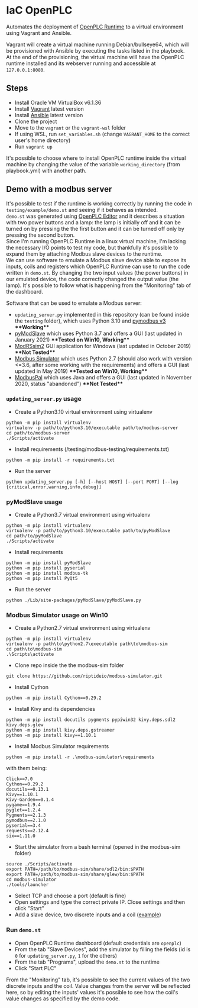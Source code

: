 # IaC OpenPLC
Automates the deployment of [OpenPLC Runtime](https://github.com/thiagoralves/OpenPLC_v3) to a virtual environment using Vagrant and Ansible.

Vagrant will create a virtual machine running Debian/bullseye64, which will be provisioned with Ansible by executing the tasks listed in the playbook.  
At the end of the provisioning, the virtual machine will have the OpenPLC runtime installed and its webserver running and accessible at `127.0.0.1:8080`.
## Steps
- Install Oracle VM VirtualBox v6.1.36
- Install [Vagrant](https://releases.hashicorp.com/vagrant/2.3.0/) latest version
- Install [Ansible](https://docs.ansible.com/ansible/latest/installation_guide/installation_distros.html) latest version
- Clone the project
- Move to the `vagrant` or the `vagrant-wsl` folder
- If using WSL, run `set_variables.sh` (change `VAGRANT_HOME` to the correct user's home directory)
- Run `vagrant up`  

It's possible to choose where to install OpenPLC runtime inside the virtual machine by changing the value of the variable `working_directory` (from playbook.yml) with another path.  

## Demo with a modbus server
It's possible to test if the runtime is working correctly by running the code in `testing/example/demo.st` and seeing if it behaves as intended.  
`demo.st` was generated using [OpenPLC Editor](https://openplcproject.com/docs/installing-openplc-editor/) and it describes a situation with two power buttons and a lamp: the lamp is initially off and it can be turned on by pressing the the first button and it can be turned off only by pressing the second button.  
Since I'm running OpenPLC Runtime in a linux virtual machine, I'm lacking the necessary I/O points to test my code, but thankfully it's possible to expand them by attaching Modbus slave devices to the runtime.  
We can use software to emulate a Modbus slave device able to expose its inputs, coils and registers which OpenPLC Runtime can use to run the code written in `demo.st`. By changing the two input values (the power buttons) in our emulated device, the code correctly changed the output value (the lamp). It's possible to follow what is happening from the "Monitoring" tab of the dashboard.  

Software that can be used to emulate a Modbus server:  
- `updating_server.py` implemented in this repository (can be found inside the `testing` folder), which uses Python 3.10 and [pymodbus v3](https://pypi.org/project/pymodbus/) **\*\*Working\*\***
- [pyModSlave](https://pypi.org/project/pyModSlave/) which uses Python 3.7 and offers a GUI (last updated in January 2021) **\*\*Tested on Win10, Working\*\***
- [ModRSsim2](https://sourceforge.net/projects/modrssim2/) GUI application for Windows (last updated in October 2019) **\*\*Not Tested\*\***
- [Modbus Simulator](https://github.com/riptideio/modbus-simulator) which uses Python 2.7 (should also work with version <=3.6, after some working with the requirements) and offers a GUI (last updated in May 2019) **\*\*Tested on Win10, Working\*\***
- [ModbusPal](https://sourceforge.net/projects/modbuspal/) which uses Java and offers a GUI (last updated in November 2020, status "abandoned") **\*\*Not Tested\*\***  

### `updating_server.py` usage
- Create a Python3.10 virtual environment using virtualenv  
```
python -m pip install virtualenv
virtualenv -p path/to/python3.10/executable path/to/modbus-server
cd path/to/modbus-server
./Scripts/activate
```  
- Install requirements  (/testing/modbus-testing/requirements.txt)
```
python -m pip install -r requirements.txt
```  
- Run the server
```
python updating_server.py [-h] [--host HOST] [--port PORT] [--log {critical,error,warning,info,debug}]
```  
### pyModSlave usage
- Create a Python3.7 virtual environment using virtualenv  
```
python -m pip install virtualenv
virtualenv -p path/to/python3.10/executable path/to/pyModSlave
cd path/to/pyModSlave
./Scripts/activate
```  
- Install requirements
```
python -m pip install pyModSlave
python -m pip install pyserial
python -m pip install modbus-tk
python -m pip install PyQt5
```  
- Run the server
```
python ./Lib/site-packages/pyModSlave/pyModSlave.py
```  
### Modbus Simulator usage on Win10
- Create a Python2.7 virtual environment using virtualenv  
```
python -m pip install virtualenv
virtualenv -p path\to\python2.7\executable path\to\modbus-sim
cd path\to\modbus-sim
.\Scripts\activate
```  
- Clone repo inside the the modbus-sim folder  
```
git clone https://github.com/riptideio/modbus-simulator.git
```
- Install Cython  
```
python -m pip install Cython==0.29.2
```
- Install Kivy and its dependencies
```
python -m pip install docutils pygments pypiwin32 kivy.deps.sdl2 kivy.deps.glew
python -m pip install kivy.deps.gstreamer
python -m pip install kivy==1.10.1
```  
- Install Modbus Simulator requirements  
```
python -m pip install -r .\modbus-simulator\requirements
```  
with them being:
```
Click==7.0
Cython==0.29.2
docutils==0.13.1
Kivy==1.10.1
Kivy-Garden==0.1.4
pygame==1.9.4
pyglet==1.2.4
Pygments==2.1.3
pymodbus==2.1.0
pyserial==3.4
requests==2.12.4
six==1.11.0
```  
- Start the simulator from a bash terminal (opened in the modbus-sim folder)
```
source ./Scripts/activate
export PATH=/path/to/modbus-sim/share/sdl2/bin:$PATH
export PATH=/path/to/modbus-sim/share/glew/bin:$PATH
cd modbus-simulator
./tools/launcher
```
- Select TCP and choose a port (default is fine)  
- Open settings and type the correct private IP. Close settings and then click "Start"  
- Add a slave device, two discrete inputs and a coil ([example](https://www.youtube.com/watch?v=a5-OridSlt8))

### Run `demo.st`
- Open OpenPLC Runtime dashboard (default credentials are `openplc`)
- From the tab "Slave Devices", add the simulator by filling the fields (id is `0` for `updating_server.py`, `1` for the others)
- From the tab "Programs", upload the `demo.st` to the runtime
- Click "Start PLC"  

From the "Monitoring" tab, it's possible to see the current values of the two discrete inputs and the coil. Value changes from the server will be reflected here, so by editing the inputs' values it's possible to see how the coil's value changes as specified by the demo code.